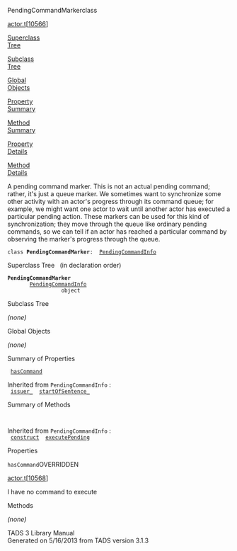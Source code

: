<span class="title">PendingCommandMarker</span><span class="type">class</span>

[actor.t](../file/actor.t.html)\[[10566](../source/actor.t.html#10566)\]

[Superclass  
Tree](#_SuperClassTree_)

[Subclass  
Tree](#_SubClassTree_)

[Global  
Objects](#_ObjectSummary_)

[Property  
Summary](#_PropSummary_)

[Method  
Summary](#_MethodSummary_)

[Property  
Details](#_Properties_)

[Method  
Details](#_Methods_)

<div class="fdesc">

A pending command marker. This is not an actual pending command; rather,
it's just a queue marker. We sometimes want to synchronize some other
activity with an actor's progress through its command queue; for
example, we might want one actor to wait until another actor has
executed a particular pending action. These markers can be used for this
kind of synchronization; they move through the queue like ordinary
pending commands, so we can tell if an actor has reached a particular
command by observing the marker's progress through the queue.

`class `**`PendingCommandMarker`**` :   `[`PendingCommandInfo`](../object/PendingCommandInfo.html)

</div>

<span id="_SuperClassTree_"></span>

<div class="mjhd">

<span class="hdln">Superclass Tree</span>   (in declaration order)

</div>

**`PendingCommandMarker`**  
`         `[`PendingCommandInfo`](../object/PendingCommandInfo.html)  
`                 object`  
<span id="_SubClassTree_"></span>

<div class="mjhd">

<span class="hdln">Subclass Tree</span>  

</div>

*(none)* <span id="_ObjectSummary_"></span>

<div class="mjhd">

<span class="hdln">Global Objects</span>  

</div>

*(none)* <span id="_PropSummary_"></span>

<div class="mjhd">

<span class="hdln">Summary of Properties</span>  

</div>

` `[`hasCommand`](#hasCommand)`  `

Inherited from `PendingCommandInfo` :  
` `[`issuer_`](../object/PendingCommandInfo.html#issuer_)`  `[`startOfSentence_`](../object/PendingCommandInfo.html#startOfSentence_)`  `

<span id="_MethodSummary_"></span>

<div class="mjhd">

<span class="hdln">Summary of Methods</span>  

</div>

` `

Inherited from `PendingCommandInfo` :  
` `[`construct`](../object/PendingCommandInfo.html#construct)`  `[`executePending`](../object/PendingCommandInfo.html#executePending)`  `

<span id="_Properties_"></span>

<div class="mjhd">

<span class="hdln">Properties</span>  

</div>

<span id="hasCommand"></span>

`hasCommand`<span class="rem">OVERRIDDEN</span>

[actor.t](../file/actor.t.html)\[[10568](../source/actor.t.html#10568)\]

<div class="desc">

I have no command to execute

</div>

<span id="_Methods_"></span>

<div class="mjhd">

<span class="hdln">Methods</span>  

</div>

*(none)*

<div class="ftr">

TADS 3 Library Manual  
Generated on 5/16/2013 from TADS version 3.1.3

</div>
